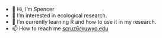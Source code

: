 - 👋 Hi, I’m Spencer
- 👀 I’m interested in ecological research.
- 🌱 I’m currently learning R and how to use it in my research.
- 📫 How to reach me scruz6@uwyo.edu

<!---
scruz6/scruz6 is a ✨ special ✨ repository because its `README.md` (this file) appears on your GitHub profile.
You can click the Preview link to take a look at your changes.
--->
